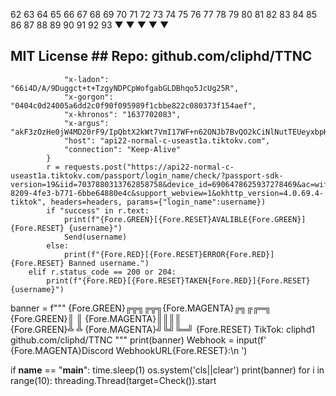 62
63
64
65
66
67
68
69
70
71
72
73
74
75
76
77
78
79
80
81
82
83
84
85
86
87
88
89
90
91
92
93
▼
▼
▼
▼
▼
##    MIT License   ## Repo: github.com/cliphd/TTNC
                "x-ladon": "66i4D/A/9Duggct+t+TzgyNDPCpWofgabGLDBhqo5JcUg25R",
                "x-gorgon": "0404c0d24005a6dd2c0f90f095989f1cbbe822c080373f154aef",
                "x-khronos": "1637702083",
                "x-argus": "akF3zOzHe0jW4MD20rF9/IpQbtX2kWt7VmI17WF+n62ONJb7BvQO2kCiNlNutTEUeyxbpKFvQeKNZJfAODyxTM0vbS/9e9NWLaxmJNdsEr0ZOua7B2fZyxOetObzPkkkg1sL+DOi2Y5RsRTXNxhvRp3ndhSfmMHxN83rSR7/0pKIsabl/cLFXcV6r78ctYqOCLiSGFip0exaU1rP5re0ROKiSPauZGs7t2sJQXzyn8hfmKQywiGxdTZqKSZdecHYdmgbWBqHb99hzlqzusJdcRih73y+pRtse/j5IYpYa7hIjVjewRMbgwx7yHQ1hXXeibrjTW7m4XhzX38Gw0Ua8i99p2Fz9Y9WIzpCm591cBoOuQ==",
                "host": "api22-normal-c-useast1a.tiktokv.com",
                "connection": "Keep-Alive"
            }
            r = requests.post("https://api22-normal-c-useast1a.tiktokv.com/passport/login_name/check/?passport-sdk-version=19&iid=7037880313762858758&device_id=6906478625937278469&ac=wifi&channel=googleplay&aid=1233&app_name=musical_ly&version_code=220105&version_name=22.1.5&device_platform=android&ab_version=22.1.5&ssmix=a&device_type=G011A&device_brand=google&language=en&os_api=25&os_version=7.1.2&openudid=c0575264c704f9c6&manifest_version_code=2022201050&resolution=1280*720&dpi=240&update_version_code=2022201050&_rticket=1638647824321&current_region=US&app_type=normal&sys_region=US&mcc_mnc=31610&timezone_name=AsiaShanghai&reSSIDence=US&ts=1638647824&timezone_offset=28800&build_number=22.1.5&region=US&uoo=0&app_language=en&carrier_region=US&locale=en&op_region=US&ac2=wifi&cdid=6ad560a8-8209-4fe3-b771-6bbe64880e4c&support_webview=1&okhttp_version=4.0.69.4-tiktok", headers=headers, params={"login_name":username})
            if "success" in r.text:
                print(f"{Fore.GREEN}[{Fore.RESET}AVALIBLE{Fore.GREEN}]{Fore.RESET} {username}")
                Send(username)
            else:
                print(f"{Fore.RED}[{Fore.RESET}ERROR{Fore.RED}]{Fore.RESET} Banned username.")
        elif r.status_code == 200 or 204:
            print(f"{Fore.RED}[{Fore.RESET}TAKEN{Fore.RED}]{Fore.RESET} {username}")
  
banner = f"""
                   {Fore.GREEN}╔╦╗╔╦╗{Fore.MAGENTA}╔╗╔╔═╗
                    {Fore.GREEN}║  ║ {Fore.MAGENTA}║║║║  
                    {Fore.GREEN}╩  ╩ {Fore.MAGENTA}╝╚╝╚═╝ {Fore.RESET}
                TikTok: cliphd1
                github.com/cliphd/TTNC
"""
print(banner)
Webhook = input(f'             {Fore.MAGENTA}Discord WebhookURL{Fore.RESET}:\n ')

if __name__ == "__main__":
    time.sleep(1)
    os.system('cls||clear')
    print(banner)
    for i in range(10):
        threading.Thread(target=Check()).start
